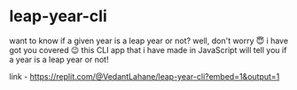 # leap-year-cli
want to know if a given year is a leap year or not? well, don't worry 😇 i have got you covered 😉 this CLI app that i have made in JavaScript will tell you if a year is a leap year or not!

link - https://replit.com/@VedantLahane/leap-year-cli?embed=1&output=1
